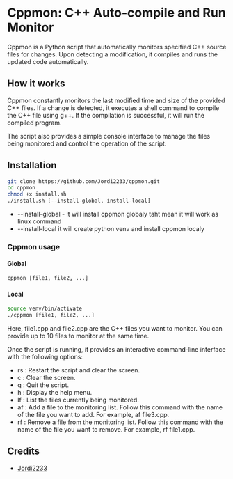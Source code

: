 # Cppmon: C++ Auto-compile and Run Monitor

Cppmon is a Python script that automatically monitors specified C++ source files for changes. Upon detecting a modification, it compiles and runs the updated code automatically. 

## How it works

Cppmon constantly monitors the last modified time and size of the provided C++ files. If a change is detected, it executes a shell command to compile the C++ file using g++. If the compilation is successful, it will run the compiled program.

The script also provides a simple console interface to manage the files being monitored and control the operation of the script.

## Installation

``` bash
git clone https://github.com/Jordi2233/cppmon.git
cd cppmon
chmod +x install.sh
./install.sh [--install-global, install-local]
```
* --install-global - it will install cppmon globaly taht mean it will work as linux command
* --install-local it will create python venv and install cppmon localy

### Cppmon usage

#### Global

``` bash
cppmon [file1, file2, ...]
```

#### Local
``` bash
source venv/bin/activate
./cppmon [file1, file2, ...]
```

Here, file1.cpp and file2.cpp are the C++ files you want to monitor. You can provide up to 10 files to monitor at the same time.

Once the script is running, it provides an interactive command-line interface with the following options:

* rs : Restart the script and clear the screen.
* c : Clear the screen.
* q : Quit the script.
* h : Display the help menu.
* lf : List the files currently being monitored.
* af : Add a file to the monitoring list. Follow this command with the name of the file you want to add. For example, af file3.cpp.
* rf : Remove a file from the monitoring list. Follow this command with the name of the file you want to remove. For example, rf file1.cpp.

## Credits
- [Jordi2233](https://github.com/Jordi2233)
